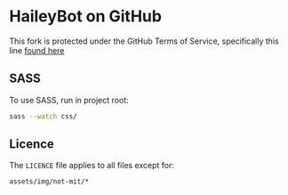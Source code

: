 # HaileyBot on GitHub
This fork is protected under the GitHub Terms of Service, specifically this line [found here](https://help.github.com/articles/github-terms-of-service/#5-license-grant-to-other-users)

## SASS
To use SASS, run in project root:
```bash
sass --watch css/
```

## Licence
The `LICENCE` file applies to all files except for:

```
assets/img/not-mit/*
```
